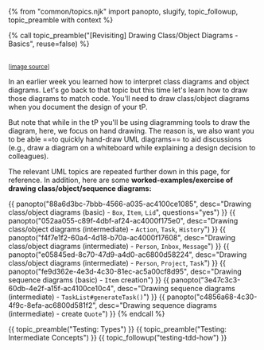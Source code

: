 {% from "common/topics.njk" import panopto, slugify, topic_followup, topic_preamble with context %}

<!-- ---------------------------------------------------------------------------- -->
{% call topic_preamble("[Revisiting] Drawing Class/Object Diagrams - Basics", reuse=false) %}

<span class="float-end ps-2 pe-2">

<pic src="../../admin/images/drawingDiagrams.png" width="212"></pic><br>
<sub>[[image source](https://www.cs.auckland.ac.nz/~john-g/papers/hcc2003_1.pdf)]</sub>
</span>

In an earlier week you learned how to interpret class diagrams and object diagrams. Let's go back to that topic but this time let's learn how to draw those diagrams to match code. You'll need to draw class/object diagrams when you document the design of your tP.

But note that while in the tP you'll be using diagramming tools to draw the diagram, here, we focus on hand drawing. The reason is, we also want you to be able ==to quickly hand-draw UML diagrams== to aid discussions (e.g., draw a diagram on a whiteboard while explaining a design decision to colleagues).

The relevant UML topics are repeated further down in this page, for reference. In addition, here are some **worked-examples/exercise of drawing class/object/sequence diagrams:**

{{ panopto("88a6d3bc-7bbb-4566-a035-ac4100ce1085", desc="Drawing class/object diagrams (basic) - `Box`, `Item`, `Lid`", questions="yes") }}
{{ panopto("052aa055-c89f-4dbf-af24-ac4000f175e0", desc="Drawing class/object diagrams (intermediate) - `Action`, `Task`, `History`") }}
{{ panopto("f4f7e1f2-60a4-4d18-b70a-ac4000f17608", desc="Drawing class/object diagrams (intermediate) - `Person`, `Inbox`, `Message`") }}
{{ panopto("e05845ed-8c70-47d9-a4d0-ac6800d58224", desc="Drawing class/object diagrams (intermediate) - `Person`, `Project`, `Task`") }}
{{ panopto("fe9d362e-4e3d-4c30-81ec-ac5a00cf8d95", desc="Drawing sequence diagrams (basic) - `Item` creation") }}
{{ panopto("3e47c3c3-60db-4e2f-a15f-ac4100ce10c4", desc="Drawing sequence diagrams (intermediate) - `TaskList#generateTask()`") }}
{{ panopto("c4856a68-4c30-4f9c-8efa-ac6800d581f2", desc="Drawing sequence diagrams (intermediate) - create `Quote`") }}
{% endcall %}

<!-- ---------------------------------------------------------------------------- -->
{{ topic_preamble("Testing: Types") }}
{{ topic_preamble("Testing: Intermediate Concepts") }}
{{ topic_followup("testing-tdd-how") }}
<!-- ---------------------------------------------------------------------------- -->
